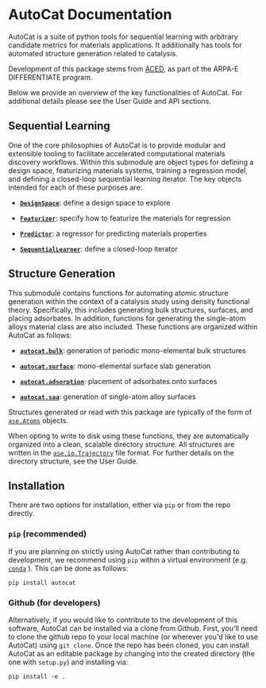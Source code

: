 # AutoCat Documentation
AutoCat is a suite of python tools for sequential learning with arbitrary 
candidate metrics for materials applications. It additionally has tools 
for automated structure generation related to catalysis.

Development of this package stems from [ACED](https://www.cmu.edu/aced/), as part of the 
ARPA-E DIFFERENTIATE program.

Below we provide an overview of the key functionalities of AutoCat. 
For additional details please see the User Guide and API sections.

## Sequential Learning

One of the core philosophies of AutoCat is to provide modular and extensible tooling to
facilitate accelerated computational materials discovery workflows. Within this submodule 
are object types for defining a design space, featurizing materials systems, 
training a regression model, and defining a closed-loop sequential learning iterator. The 
key objects intended for each of these purposes are:

- [**`DesignSpace`**](User_Guide/Learning/sequential#designspace): define a design space to explore

- [**`Featurizer`**](User_Guide/Learning/featurizers): specify how to featurize the materials for regression

- [**`Predictor`**](User_Guide/Learning/predictors): a regressor for predicting materials properties

- [**`SequentialLearner`**](User_Guide/Learning/sequential#sequentiallearner): define a closed-loop iterator 


## Structure Generation

This submodule contains functions for automating atomic structure generation 
within the context of a catalysis study using density functional theory. 
Specifically, this includes generating bulk structures, surfaces, and 
placing adsorbates. In addition, functions for generating the single-atom alloys 
material class are also included. These functions are organized within AutoCat as follows:

- [**`autocat.bulk`**](User_Guide/Structure_Generation/bulk): generation of periodic 
mono-elemental bulk structures

- [**`autocat.surface`**](User_Guide/Structure_Generation/surface): mono-elemental surface slab generation

- [**`autocat.adsorption`**](User_Guide/Structure_Generation/adsorption): placement of adsorbates onto surfaces

- [**`autocat.saa`**](User_Guide/Structure_Generation/saa): generation of single-atom alloy surfaces

Structures generated or read with this package are typically of the form of 
[`ase.Atoms`](https://wiki.fysik.dtu.dk/ase/ase/atoms.html#module-ase.atoms) 
objects.

When opting to write to 
disk using these functions, they are automatically organized into a clean, scalable directory structure. 
All structures are written in the 
[`ase.io.Trajectory`](https://wiki.fysik.dtu.dk/ase/ase/io/trajectory.html#trajectory) 
file format. 
For further details on the directory structure, see the User Guide.

## Installation

There are two options for installation, either via `pip` or from the repo directly.

### `pip` (recommended)

If you are planning on strictly using AutoCat rather than contributing to development,
 we recommend using `pip` within a virtual environment (e.g. 
 [`conda`](https://www.anaconda.com/products/individual)
 ). This can be done
as follows:

```
pip install autocat
```

### Github (for developers)

Alternatively, if you would like to contribute to the development of this software,
AutoCat can be installed via a clone from Github. First, you'll need to clone the
github repo to your local machine (or wherever you'd like to use AutoCat) using
`git clone`. Once the repo has been cloned, you can install AutoCat as an editable
package by changing into the created directory (the one with `setup.py`) and installing
via: 
```
pip install -e .
```


